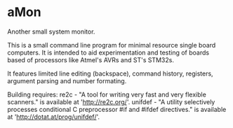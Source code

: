 # aMon
Another small system monitor.

This is a small command line program for minimal resource single board computers. It is intended to aid experimentation and testing of boards based of processors like Atmel's AVRs and ST's STM32s.

It features limited line editing (backspace), command history, registers, argument parsing and number formating.

Building requires:
re2c - "A tool for writing very fast and very flexible scanners." is available at 'http://re2c.org/'.
unifdef - "A utility selectively processes conditional C preprocessor #if and #ifdef directives." is available at 'http://dotat.at/prog/unifdef/'.
